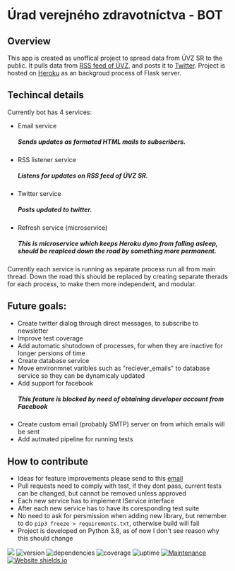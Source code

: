 # Úrad verejného zdravotníctva - BOT

## Overview
This app is created as unoffical project to spread data from ÚVZ SR to the public. It pulls data from [RSS feed of ÚVZ](https://www.uvzsr.sk/index.php?option=com_content&view=frontpage&Itemid=1&type=rss&format=feed "ÚVZ SR RSS feed"), and posts it to [Twitter](https://twitter.com/NewsletterUvz, "Twitter Feed"). Project is hosted on [Heroku](https://rss-uvz.herokuapp.com/ "Heroku page") as an backgroud process of Flask server.

## Techincal details
Currently bot has 4 services: 
* Email service
  ##### Sends updates as formated HTML mails to subscribers.
* RSS listener service
  ##### Listens for updates on RSS feed of ÚVZ SR.
* Twitter service
  ##### Posts updated to twitter.
* Refresh service (microservice)
  ##### This is microservice which keeps Heroku dyno from falling asleep, should be reaplced down the road by something more permanent.
Currently each service is running as separate process run all from main thread. Down the road this should be replaced by creating separate therads for each process, to make them more independent, and modular.

## Future goals:
* Create twitter dialog through direct messages, to subscribe to newsletter
* Improve test coverage
* Add automatic shutodown of processes, for when they are inactive for longer persions of time 
* Create database service
* Move environmnet varibles such as "reciever_emails" to database service so they can be dynamicaly updated
* Add support for facebook
  ##### This feature is blocked by need of obtaining developer account from Facebook
* Create custom email (probably SMTP) server on from which emails will be sent
* Add autmated pipeline for running tests

## How to contribute
* Ideas for feature improvements please send to this [email](mailto:mtoth575@gmail.com?subject=[Github]%20ÚVZ%20BOT%20, "Personal email")
* Pull requests need to comply with test, if they dont pass, current tests can be changed, but cannot be removed unless approved
* Each new service has to implement IService interface
* After each new service has to have its coresponding test suite
* No need to ask for persmission when adding new library, but remember to do `pip3 freeze > requirements.txt`, otherwise build will fail
* Project is developed on Python 3.8, as of now I don't see reason why this should change

<a href="mailto:mtoth575@gmail.com?subject=[Github]%20ÚVZ%20BOT%20?"><img src="https://img.shields.io/badge/gmail-%23DD0031.svg?&style=for-the-badge&logo=gmail&logoColor=white"/></a>
![version](https://img.shields.io/badge/version-1.0.0-blue)
![dependencies](https://img.shields.io/badge/dependencies-up%20to%20date-green)
![coverage](https://img.shields.io/badge/coverage-0%25-red)
![uptime](https://img.shields.io/badge/uptime-100%25-brightgreen)
[![Maintenance](https://img.shields.io/badge/Maintained%3F-yes-green.svg)](https://GitHub.com/Naereen/StrapDown.js/graphs/commit-activity)
[![Website shields.io](https://img.shields.io/website-up-down-green-red/http/shields.io.svg)]("https://rss-uvz.herokuapp.com/")


